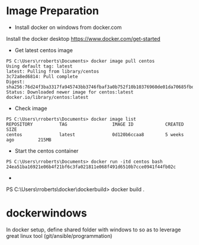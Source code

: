 # Image Preparation

* Install docker on windows from docker.com

Install the docker desktop <https://www.docker.com/get-started>

* Get latest centos image

```
PS C:\Users\rroberts\Documents> docker image pull centos
Using default tag: latest
latest: Pulling from library/centos
3c72a8ed6814: Pull complete                                                       Digest: sha256:76d24f3ba3317fa945743bb3746fbaf3a0b752f10b10376960de01da70685fbd
Status: Downloaded newer image for centos:latest
docker.io/library/centos:latest
```

* Check image 
  
```
PS C:\Users\rroberts\Documents> docker image list
REPOSITORY          TAG                 IMAGE ID            CREATED             SIZE
centos              latest              0d120b6ccaa8        5 weeks ago         215MB
```

* Start the centos container

```
PS C:\Users\rroberts\Documents> docker run -itd centos bash
24ea51ba16921e06b4f21bf6c3fa021811e068f491d6510b7cce0941f44fb02c
```

* 

PS C:\Users\rroberts\docker\dockerbuild> docker build .



# dockerwindows

In docker setup, define shared folder with windows to so as to leverage great linux tool (git/ansible/programmation)


